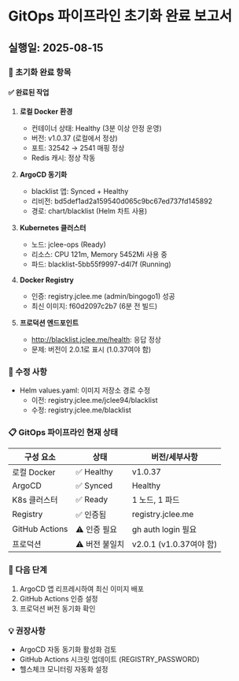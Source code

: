 # GitOps 파이프라인 초기화 완료 보고서
## 실행일: 2025-08-15

### 🎯 초기화 완료 항목

#### ✅ 완료된 작업
1. **로컬 Docker 환경**
   - 컨테이너 상태: Healthy (3분 이상 안정 운영)
   - 버전: v1.0.37 (로컬에서 정상)
   - 포트: 32542 → 2541 매핑 정상
   - Redis 캐시: 정상 작동

2. **ArgoCD 동기화**
   - blacklist 앱: Synced + Healthy
   - 리비전: bd5def1ad2a159540d065c9bc67ed737fd145892
   - 경로: chart/blacklist (Helm 차트 사용)

3. **Kubernetes 클러스터**
   - 노드: jclee-ops (Ready)
   - 리소스: CPU 121m, Memory 5452Mi 사용 중
   - 파드: blacklist-5bb55f9997-d4l7f (Running)

4. **Docker Registry**
   - 인증: registry.jclee.me (admin/bingogo1) 성공
   - 최신 이미지: f60d2097c2b7 (6분 전 빌드)

5. **프로덕션 엔드포인트**
   - http://blacklist.jclee.me/health: 응답 정상
   - 문제: 버전이 2.0.1로 표시 (1.0.37여야 함)

### 🔧 수정 사항
- Helm values.yaml: 이미지 저장소 경로 수정
  - 이전: registry.jclee.me/jclee94/blacklist
  - 수정: registry.jclee.me/blacklist

### 📋 GitOps 파이프라인 현재 상태

| 구성 요소 | 상태 | 버전/세부사항 |
|----------|------|--------------|
| 로컬 Docker | ✅ Healthy | v1.0.37 |
| ArgoCD | ✅ Synced | Healthy |
| K8s 클러스터 | ✅ Ready | 1 노드, 1 파드 |
| Registry | ✅ 인증됨 | registry.jclee.me |
| GitHub Actions | ⚠️ 인증 필요 | gh auth login 필요 |
| 프로덕션 | ⚠️ 버전 불일치 | v2.0.1 (v1.0.37여야 함) |

### 🚀 다음 단계
1. ArgoCD 앱 리프레시하여 최신 이미지 배포
2. GitHub Actions 인증 설정
3. 프로덕션 버전 동기화 확인

### 💡 권장사항
- ArgoCD 자동 동기화 활성화 검토
- GitHub Actions 시크릿 업데이트 (REGISTRY_PASSWORD)
- 헬스체크 모니터링 자동화 설정